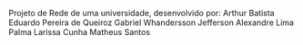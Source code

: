 Projeto de Rede de uma universidade, desenvolvido por:
Arthur Batista
Eduardo Pereira de Queiroz
Gabriel Whandersson
Jefferson Alexandre Lima Palma
Larissa Cunha 
Matheus Santos
